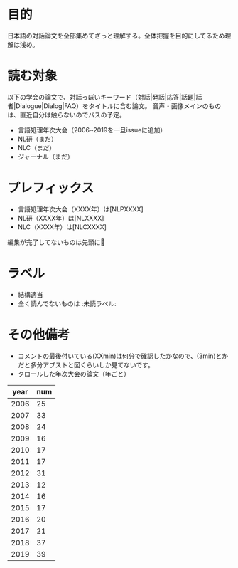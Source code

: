 # 目的
日本語の対話論文を全部集めてざっと理解する。全体把握を目的にしてるため理解は浅め。


# 読む対象
以下の学会の論文で、対話っぽいキーワード（対話|発話|応答|話題|話者|Dialogue|Dialog|FAQ）をタイトルに含む論文。
音声・画像メインのものは、直近自分は触らないのでパスの予定。

* 言語処理年次大会（2006~2019を一旦issueに追加）
* NL研（まだ）
* NLC（まだ）
* ジャーナル（まだ）


#  プレフィックス
* 言語処理年次大会（XXXX年）は[NLPXXXX]
* NL研（XXXX年）は[NLXXXX]
* NLC（XXXX年）は[NLCXXXX]

編集が完了してないものは先頭に🚧


# ラベル
* 結構適当
* 全く読んでないものは :未読ラベル:


# その他備考
* コメントの最後付いている(XXmin)は何分で確認したかなので、(3min)とかだと多分アブストと図くらいしか見てないです。 
* クロールした年次大会の論文（年ごと）

|year|num|
|--|--|
|2006|25|
|2007|33|
|2008|24|
|2009|16|
|2010|17|
|2011|17|
|2012|31|
|2013|12|
|2014|16|
|2015|17|
|2016|20|
|2017|21|
|2018|37|
|2019|39|


